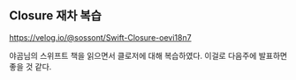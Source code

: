 ## Closure 재차 복습

https://velog.io/@sossont/Swift-Closure-oevi18n7

야곰님의 스위프트 책을 읽으면서 클로저에 대해 복습하였다. 이걸로 다음주에 발표하면 좋을 것 같다.
